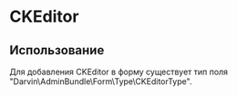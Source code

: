 CKEditor
========

## Использование

Для добавления CKEditor в форму существует тип поля "Darvin\AdminBundle\Form\Type\CKEditorType".
